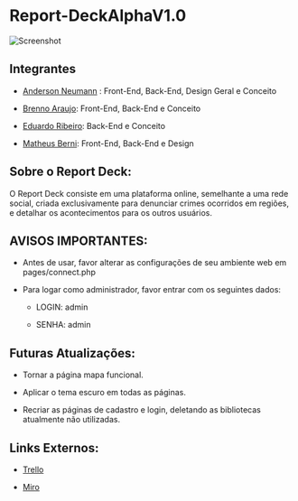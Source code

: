 # Report-DeckAlphaV1.0
![Screenshot](https://i.imgur.com/u9uasfm.png)

## Integrantes

- [Anderson Neumann](https://github.com/andersonneumann) : Front-End, Back-End, Design Geral e Conceito

- [Brenno Araujo](https://github.com/brennomeneses): Front-End, Back-End e Conceito

- [Eduardo Ribeiro](https://github.com/eduardosouza3): Back-End e Conceito

- [Matheus Berni](https://github.com/MatheusBerni): Front-End, Back-End e Design

## Sobre o Report Deck:

O Report Deck consiste em uma plataforma online, semelhante a uma rede social, criada exclusivamente para denunciar crimes ocorridos em regiões, e detalhar os acontecimentos para os outros usuários.

## AVISOS IMPORTANTES:

- Antes de usar, favor alterar as configurações de seu ambiente web em pages/connect.php

- Para logar como administrador, favor entrar com os seguintes dados:

    - LOGIN: admin

    - SENHA: admin

## Futuras Atualizações:

- Tornar a página mapa funcional.

- Aplicar o tema escuro em todas as páginas.

- Recriar as páginas de cadastro e login, deletando as bibliotecas atualmente não utilizadas.

## Links Externos:

- [Trello](https://trello.com/b/FJEEcxFf/report-deck)

- [Miro](https://miro.com/app/board/o9J_lOhRHZ8=/)
